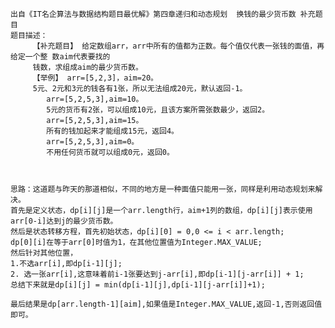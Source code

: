 	出自《IT名企算法与数据结构题目最优解》第四章递归和动态规划  换钱的最少货币数 补充题目
	题目描述：
		 【补充题目】 给定数组arr，arr中所有的值都为正数。每个值仅代表一张钱的面值，再给定一个整 数aim代表要找的
		 钱数，求组成aim的最少货币数。
		 【举例】 arr=[5,2,3]，aim=20。
		 5元、2元和3元的钱各有1张，所以无法组成20元，默认返回-1。
    		arr=[5,2,5,3],aim=10。
    		5元的货币有2张，可以组成10元，且该方案所需张数最少，返回2。
    		arr=[5,2,5,3],aim=15。
    		所有的钱加起来才能组成15元，返回4。
    		arr=[5,2,5,3],aim=0。
    		不用任何货币就可以组成0元，返回0。

	
	
	思路：这道题与昨天的那道相似，不同的地方是一种面值只能用一张，同样是利用动态规划来解决。
	首先是定义状态，dp[i][j]是一个arr.length行，aim+1列的数组，dp[i][j]表示使用arr[0-i]达到j的最少货币数。
	然后是状态转移方程，首先初始状态，dp[i][0] = 0,0 <= i < arr.length;
	dp[0][i]在等于arr[0]时值为1，在其他位置值为Integer.MAX_VALUE;
	然后针对其他位置，
	1.不选arr[i],即dp[i-1][j];
	2. 选一张arr[i],这意味着前i-1张要达到j-arr[i],即dp[i-1][j-arr[i]] + 1;
	总结下来就是dp[i][j] = min(dp[i-1][j],dp[i-1][j-arr[i]]+1);
	
	最后结果是dp[arr.length-1][aim],如果值是Integer.MAX_VALUE,返回-1,否则返回值即可。